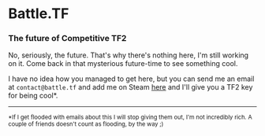 # Battle.TF
### The future of Competitive TF2
No, seriously, the future. That's why there's nothing here, I'm still working on it. Come back in that mysterious future-time to see something cool. 

I have no idea how you managed to get here, but you can send me an email at `contact@battle.tf` and add me on Steam [here](https://steamcommunity.com/id/CartConnoisseur) and I'll give you a TF2 key for being cool\*.

------

<sup>\*If I get flooded with emails about this I will stop giving them out, I'm not incredibly rich. A couple of friends doesn't count as flooding, by the way ;)</sup>
